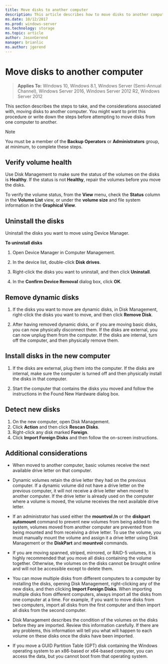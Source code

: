 ```yaml
---
title: Move disks to another computer
description: This article describes how to move disks to another computer
ms.date: 10/12/2017
ms.prod: windows-server 
ms.technology: storage 
ms.topic: article 
author: JasonGerend 
manager: brianlic 
ms.author: jgerend 
---
```


# Move disks to another computer

> **Applies To:** Windows 10, Windows 8.1, Windows Server (Semi-Annual Channel), Windows Server 2016, Windows Server 2012 R2, Windows Server 2012

This section describes the steps to take, and the considerations associated with, moving disks to another computer. You might want to print this procedure or write down the steps before attempting to move disks from one computer to another.

> [!NOTE]
> You must be a member of the **Backup Operators** or **Administrators** group, at minimum, to complete these steps.

## Verify volume health

Use Disk Management to make sure the status of the volumes on the disks is **Healthy**. If the status is not **Healthy**, repair the volumes before you move the disks.

To verify the volume status, from the **View** menu, check the **Status** column in the **Volume List** view, or under the **volume size** and file system information in the **Graphical View**.

## Uninstall the disks

Uninstall the disks you want to move using Device Manager.

**To uninstall disks**

1.  Open Device Manager in Computer Management.

2.  In the device list, double-click **Disk drives**.

3.  Right-click the disks you want to uninstall, and then click **Uninstall**.

4.  In the **Confirm Device Removal** dialog box, click **OK**.

## Remove dynamic disks

1. If the disks you want to move are dynamic disks, in Disk Management, right-click the disks you want to move, and then click **Remove Disk**.

2. After having removed dynamic disks, or if you are moving basic disks, you can now physically disconnect them. If the disks are external, you can now unplug them from the computer. If the disks are internal, turn off the computer, and then physically remove them.

## Install disks in the new computer

1. If the disks are external, plug them into the computer. If the disks are internal, make sure the computer is turned off and then physically install the disks in that computer.

2. Start the computer that contains the disks you moved and follow the instructions in the Found New Hardware dialog box.

## Detect new disks

1. On the new computer, open Disk Management. 
2. Click **Action** and then click **Rescan Disks**.
3. Right-click any disk marked **Foreign**. 
4. Click **Import Foreign Disks** and then follow the on-screen instructions.

## Additional considerations

-   When moved to another computer, basic volumes receive the next available drive letter on that computer. 
-   Dynamic volumes retain the drive letter they had on the previous computer. If a dynamic volume did not have a drive letter on the previous computer, it will not receive a drive letter when moved to another computer. If the drive letter is already used on the computer where a volume is moved, the volume receives the next available drive letter.

-   If an administrator has used either the **mountvol /n** or the **diskpart automount** command to prevent new volumes from being added to the system, volumes moved from another computer are prevented from being mounted and from receiving a drive letter. To use the volume, you must manually mount the volume and assign it a drive letter using Disk Management or the **DiskPart** and **mountvol** commands.

-   If you are moving spanned, striped, mirrored, or RAID-5 volumes, it is highly recommended that you move all disks containing the volume together. Otherwise, the volumes on the disks cannot be brought online and will not be accessible except to delete them.

-   You can move multiple disks from different computers to a computer by installing the disks, opening Disk Management, right-clicking any of the new disks, and then clicking **Import Foreign Disks**. When importing multiple disks from different computers, always import all the disks from one computer at a time. For example, if you want to move disks from two computers, import all disks from the first computer and then import all disks from the second computer.

-   Disk Management describes the condition of the volumes on the disks before they are imported. Review this information carefully. If there are any problems, this information will tell you what will happen to each volume on these disks once the disks have been imported.

-   If you move a GUID Partition Table (GPT) disk containing the Windows operating system to an x86-based or x64-based computer, you can access the data, but you cannot boot from that operating system.